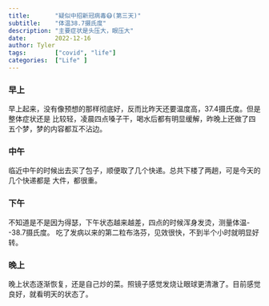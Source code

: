 ```yaml
---
title:       "疑似中招新冠病毒😷(第三天)"
subtitle:    "体温38.7摄氏度"
description: "主要症状是头压大，眼压大"
date:        2022-12-16
author: Tyler
tags:        ["covid", "life"]
categories:  ["Life" ]
---
```

### 早上

早上起来，没有像预想的那样彻底好，反而比昨天还要温度高，37.4摄氏度。但是整体症状还是
比较轻，凌晨四点嗓子干，喝水后都有明显缓解，昨晚上还做了四五个梦，梦的内容都互不沾边。

### 中午

临近中午的时候出去买了包子，顺便取了几个快递。总共下楼了两趟，可是今天的几个快递都是
大件，都很重。

### 下午

不知道是不是因为得瑟，下午状态越来越差，四点的时候浑身发烫，测量体温--38.7摄氏度。
吃了发病以来的第二粒布洛芬，见效很快，不到半个小时就明显好转。

### 晚上

晚上状态逐渐恢复，还是自己炒的菜。照镜子感觉发烧让眼球更清澈了。目前感觉良好，就看明天的状态了。
